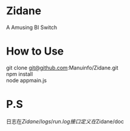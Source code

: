 Zidane
======

A Amusing BI Switch


How to Use
======

git clone git@github.com:Manuinfo/Zidane.git<br />
npm install<br />
node appmain.js<br />


P.S
======
日志在$Zidane/logs/run.log
接口定义在$Zidane/doc